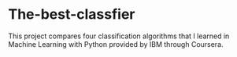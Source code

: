 # The-best-classfier

This project compares four classification algorithms that I learned in Machine Learning with Python provided by IBM through Coursera. 
